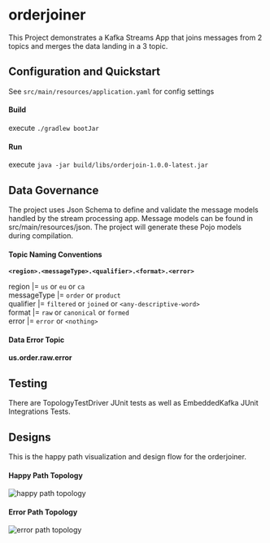 # orderjoiner

This Project demonstrates a Kafka Streams App that joins messages from 2 topics and merges the data landing in a 3 topic. 



## Configuration and Quickstart

See `src/main/resources/application.yaml` for config settings

#### Build 
   
execute `./gradlew bootJar`


#### Run 

execute `java -jar build/libs/orderjoin-1.0.0-latest.jar `



## Data Governance 
  
The project uses Json Schema to define and validate the message models handled by the stream processing app.  Message models can be found in  src/main/resources/json. The project will generate these Pojo models during compilation. 

#### Topic Naming Conventions 

 **`<region>.<messageType>.<qualifier>.<format>.<error>`**

region      |=  `us` or `eu` or `ca`  
messageType |=  `order` or `product`     
qualifier   |=   `filtered` or `joined` or `<any-descriptive-word>`  
format      |=  `raw` or `canonical` or `formed`     
error       |=   `error` or `<nothing>`  


#### Data Error Topic   
 **us.order.raw.error**

## Testing 

There are TopologyTestDriver JUnit tests as well as EmbeddedKafka JUnit Integrations Tests. 


## Designs 
This is the happy path visualization and design flow for the orderjoiner.    

#### Happy Path Topology 
![happy path topology](documentation/orderjoin.png)


#### Error Path Topology 
![error path topology](documentation/orderjoinerrors.png)





